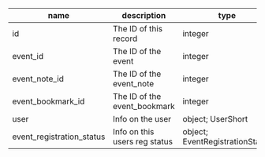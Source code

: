 | name                      | description                   | type                            |
|---------------------------|-------------------------------|---------------------------------|
| id                        | The ID of this record         | integer                         |
| event_id                  | The ID of the event           | integer                         |
| event_note_id             | The ID of the event_note      | integer                         |
| event_bookmark_id         | The ID of the event_bookmark  | integer                         |
| user                      | Info on the user              | object; UserShort               |
| event_registration_status | Info on this users reg status | object; EventRegistrationStatus |